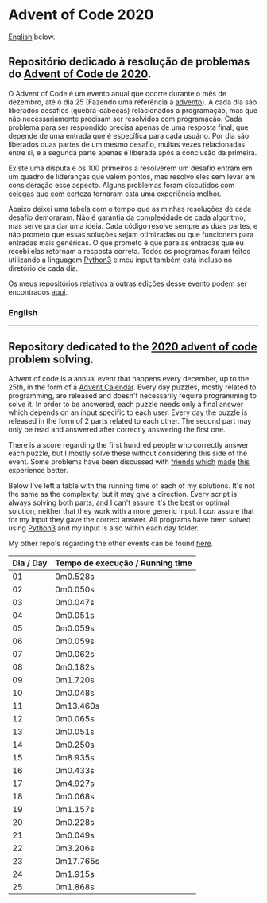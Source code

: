 # Advent of Code 2020
[English](#english) below.</br>

## Repositório dedicado à resolução de problemas do [Advent of Code de 2020](https://adventofcode.com/2015).

O Advent of Code é um evento anual que ocorre durante o mês de dezembro, até o dia 25 (Fazendo uma referência a [advento](https://pt.wikipedia.org/wiki/Advento)). A cada dia são liberados desafios (quebra-cabeças) relacionados a programação, mas que não necessariamente precisam ser resolvidos com programação. Cada problema para ser respondido precisa apenas de uma resposta final, que depende de uma entrada que é específica para cada usuário. Por dia são liberados duas partes de um mesmo desafio, muitas vezes relacionadas entre si, e a segunda parte apenas é liberada após a conclusão da primeira.

Existe uma disputa e os 100 primeiros a resolverem um desafio entram em um quadro de lideranças que valem pontos, mas resolvo eles sem levar em consideração esse aspecto. Alguns problemas foram discutidos com [colegas](https://github.com/heliocm) [que](https://github.com/molimat) [com](https://github.com/MariaBiancaIrace) [certeza](https://github.com/hieifn) tornaram esta uma experiência melhor. 

Abaixo deixei uma tabela com o tempo que as minhas resoluções de cada desafio demoraram. Não é garantia da complexidade de cada algoritmo, mas serve pra dar uma ideia. Cada código resolve sempre as duas partes, e não prometo que essas soluções sejam otimizadas ou que funcionem para entradas mais genéricas. O que prometo é que para as entradas que eu recebi elas retornam a resposta correta. Todos os programas foram feitos utilizando a linguagem [Python3](https://www.python.org/) e meu input também está incluso no diretório de cada dia.

Os meus repositórios relativos a outras edições desse evento podem ser encontrados [aqui](https://github.com/naslausky?tab=repositories&q=adventofcode).


### English
--- 
## Repository dedicated to the [2020 advent of code](https://adventofcode.com/2015) problem solving.

Advent of code is a annual event that happens every december, up to the 25th, in the form of a [Advent Calendar](https://en.wikipedia.org/wiki/Advent_calendar). Every day puzzles, mostly related to programming, are released and doesn't necessarily require programming to solve it. In order to be answered, each puzzle needs only a final answer which depends on an input specific to each user. Every day the puzzle is released in the form of 2 parts related to each other. The second part may only be read and answered after correctly answering the first one.

There is a score regarding the first hundred people who correctly answer each puzzle, but I mostly solve these without considering this side of the event. Some problems have been discussed with [friends](https://github.com/heliocm) [which](https://github.com/molimat) [made](https://github.com/MariaBiancaIrace) [this](https://github.com/hieifn) experience better.

Below I've left a table with the running time of each of my solutions. It's not the same as the complexity, but it may give a direction. Every script is always solving both parts, and I can't assure it's the best or optimal solution, neither that they work with a more generic input. I *can* assure that for my input they gave the correct answer. All programs have been solved using [Python3](https://www.python.org/) and my input is also within each day folder.

My other repo's regarding the other events can be found [here](https://github.com/naslausky?tab=repositories&q=adventofcode).

| Dia / Day  |  Tempo de execução / Running time  |
| ------------------- | ------------------- |
|  01 |  0m0.528s |
|  02 |  0m0.050s |
|  03 |  0m0.047s |
|  04 |  0m0.051s |
|  05 |  0m0.059s |
|  06 |  0m0.059s |
|  07 |  0m0.062s |
|  08 |  0m0.182s |
|  09 |  0m1.720s |
|  10 |  0m0.048s |
|  11 |  0m13.460s |
|  12 |  0m0.065s |
|  13 |  0m0.051s |
|  14 |  0m0.250s |
|  15 |  0m8.935s |
|  16 |  0m0.433s |
|  17 |  0m4.927s |
|  18 |  0m0.068s |
|  19 |  0m1.157s |
|  20 |  0m0.228s |
|  21 |  0m0.049s |
|  22 |  0m3.206s |
|  23 |  0m17.765s |
|  24 |  0m1.915s |
|  25 |  0m1.868s |
